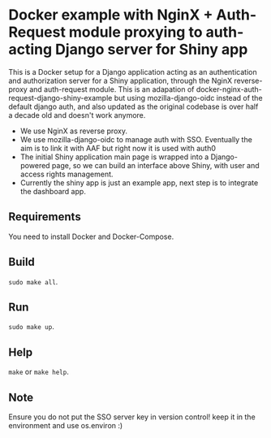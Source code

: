# Docker example with NginX + Auth-Request module proxying to auth-acting Django server for Shiny app
This is a Docker setup for a Django application acting as an authentication
and authorization server for a Shiny application, through the NginX
reverse-proxy and auth-request module. This is an adapation of docker-nginx-auth-request-django-shiny-example but using mozilla-django-oidc instead of the default django auth, and also updated as the original codebase is over half a decade old and doesn't work anymore.

- We use NginX as reverse proxy.
- We use mozilla-django-oidc to manage auth with SSO. Eventually the aim is to link it with AAF but right now it is used with auth0
- The initial Shiny application main page is wrapped into a
  Django-powered page, so we can build an interface above Shiny,
  with user and access rights management.
- Currently the shiny app is just an example app, next step is to integrate the dashboard app.

## Requirements
You need to install Docker and Docker-Compose.

## Build
`sudo make all`.

## Run
`sudo make up`.

## Help
`make` or `make help`.

## Note
Ensure you do not put the SSO server key in version control! keep it in the environment and use os.environ :)
